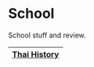 # School
School stuff and review.

|[Thai History](https://github.com/whipppedcream/school/tree/master/thai-history)|
|:----------:|
